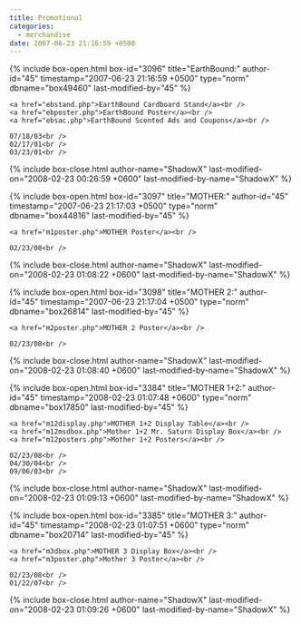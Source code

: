 ```yaml
---
title: Promotional
categories:
  - merchandise
date: 2007-06-23 21:16:59 +0500
---
```

{% include box-open.html box-id="3096" title="EarthBound:" author-id="45" timestamp="2007-06-23 21:16:59 +0500" type="norm" dbname="box49460" last-modified-by="45" %}
<table1 />

	<a href="ebstand.php">EarthBound Cardboard Stand</a><br />
	<a href="ebposter.php">EarthBound Poster</a><br />
	<a href="ebsac.php">EarthBound Scented Ads and Coupons</a><br />

<table2 />

	07/18/03<br />
	02/17/01<br />
	03/23/01<br />

<table3 />
{% include box-close.html author-name="ShadowX" last-modified-on="2008-02-23 00:26:59 +0600" last-modified-by-name="ShadowX" %}

{% include box-open.html box-id="3097" title="MOTHER:" author-id="45" timestamp="2007-06-23 21:17:03 +0500" type="norm" dbname="box44816" last-modified-by="45" %}
<table1 />

	<a href="m1poster.php">MOTHER Poster</a><br />

<table2 />

	02/23/08<br />

<table3 />
{% include box-close.html author-name="ShadowX" last-modified-on="2008-02-23 01:08:22 +0600" last-modified-by-name="ShadowX" %}

{% include box-open.html box-id="3098" title="MOTHER 2:" author-id="45" timestamp="2007-06-23 21:17:04 +0500" type="norm" dbname="box26814" last-modified-by="45" %}

<table1 />

	<a href="m2poster.php">MOTHER 2 Poster</a><br />

<table2 />

	02/23/08<br />

<table3 />
{% include box-close.html author-name="ShadowX" last-modified-on="2008-02-23 01:08:40 +0600" last-modified-by-name="ShadowX" %}

{% include box-open.html box-id="3384" title="MOTHER 1+2:" author-id="45" timestamp="2008-02-23 01:07:48 +0600" type="norm" dbname="box17850" last-modified-by="45" %}
<table1 />

	<a href="m12display.php">MOTHER 1+2 Display Table</a><br />
	<a href="m12msdbox.php">Mother 1+2 Mr. Saturn Display Box</a><br />
	<a href="m12posters.php">Mother 1+2 Posters</a><br />

<table2 />

	02/23/08<br />
	04/30/04<br />
	09/06/03<br />

<table3 />
{% include box-close.html author-name="ShadowX" last-modified-on="2008-02-23 01:09:13 +0600" last-modified-by-name="ShadowX" %}

{% include box-open.html box-id="3385" title="MOTHER 3:" author-id="45" timestamp="2008-02-23 01:07:51 +0600" type="norm" dbname="box20714" last-modified-by="45" %}
<table1 />

	<a href="m3dbox.php">MOTHER 3 Display Box</a><br />
	<a href="m3poster.php">Mother 3 Poster</a><br />

<table2 />

	02/23/08<br />
	01/22/07<br />

<table3 />
{% include box-close.html author-name="ShadowX" last-modified-on="2008-02-23 01:09:26 +0600" last-modified-by-name="ShadowX" %}
